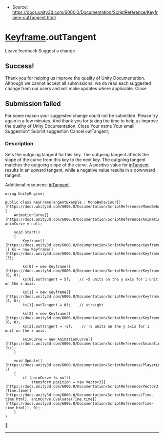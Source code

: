 * Source: https://docs.unity3d.com/6000.0/Documentation/ScriptReference/Keyframe-outTangent.html

#  [Keyframe](https://docs.unity3d.com/6000.0/Documentation/ScriptReference/Keyframe.html).outTangent
Leave feedback
Suggest a change
## Success!
Thank you for helping us improve the quality of Unity Documentation. Although we cannot accept all submissions, we do read each suggested change from our users and will make updates where applicable.
Close
## Submission failed
For some reason your suggested change could not be submitted. Please <a>try again</a> in a few minutes. And thank you for taking the time to help us improve the quality of Unity Documentation.
Close
Your name Your email Suggestion* Submit suggestion
Cancel
outTangent; 
### Description
Sets the outgoing tangent for this key. The outgoing tangent affects the slope of the curve from this key to the next key.
The outgoing tangent matches the outgoing slope of the curve. A positive value for [inTangent](https://docs.unity3d.com/6000.0/Documentation/ScriptReference/Keyframe-inTangent.html) results in an upward tangent, while a negative value results in a downward tangent.  
  
Additional resources: [inTangent](https://docs.unity3d.com/6000.0/Documentation/ScriptReference/Keyframe-inTangent.html).
```
using UnityEngine;  
  
public class KeyFrameTangentExample : MonoBehaviour[](https://docs.unity3d.com/6000.0/Documentation/ScriptReference/MonoBehaviour.html)
{
    AnimationCurve[](https://docs.unity3d.com/6000.0/Documentation/ScriptReference/AnimationCurve.html)  animCurve = null;  
  
    void Start()
    {
        Keyframe[](https://docs.unity3d.com/6000.0/Documentation/ScriptReference/Keyframe.html)[] ks = new Keyframe[](https://docs.unity3d.com/6000.0/Documentation/ScriptReference/Keyframe.html)[3];  
  
        ks[0] = new Keyframe[](https://docs.unity3d.com/6000.0/Documentation/ScriptReference/Keyframe.html)(0, 0);
        ks[0].outTangent = 5f;    // +5 units on the y axis for 1 unit on the x axis.  
  
        ks[1] = new Keyframe[](https://docs.unity3d.com/6000.0/Documentation/ScriptReference/Keyframe.html)(4, 0);
        ks[1].outTangent = 0f;    // straight  
  
        ks[2] = new Keyframe[](https://docs.unity3d.com/6000.0/Documentation/ScriptReference/Keyframe.html)(6, 0);
        ks[2].outTangent = -5f;    // -5 units on the y axis for 1 unit on the x axis.  
  
        animCurve = new AnimationCurve[](https://docs.unity3d.com/6000.0/Documentation/ScriptReference/AnimationCurve.html)(ks);
    }  
  
    void Update[](https://docs.unity3d.com/6000.0/Documentation/ScriptReference/PlayerLoop.Update.html)()
    {
        if (animCurve != null)
            transform.position = new Vector3[](https://docs.unity3d.com/6000.0/Documentation/ScriptReference/Vector3.html)(Time.time[](https://docs.unity3d.com/6000.0/Documentation/ScriptReference/Time-time.html), animCurve.Evaluate(Time.time[](https://docs.unity3d.com/6000.0/Documentation/ScriptReference/Time-time.html)), 0);
    }
}

```

* * *
